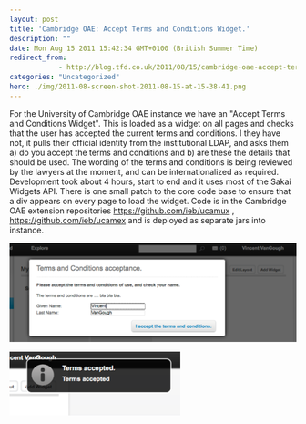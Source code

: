 ```yaml
---
layout: post
title: 'Cambridge OAE: Accept Terms and Conditions Widget.'
description: ""
date: Mon Aug 15 2011 15:42:34 GMT+0100 (British Summer Time)
redirect_from: 
            - http://blog.tfd.co.uk/2011/08/15/cambridge-oae-accept-terms-and-conditions-widget/
categories: "Uncategorized"
hero: ./img/2011-08-screen-shot-2011-08-15-at-15-38-41.png
---
```

For the University of Cambridge OAE instance we have an "Accept Terms and Conditions Widget". This is loaded as a widget on all pages and checks that the user has accepted the current terms and conditions. I they have not, it pulls their official identity from the institutional LDAP, and asks them a) do you accept the terms and conditions and b) are these the details that should be used. The wording of the terms and conditions is being reviewed by the lawyers at the moment, and can be internationalized as required. Development took about 4 hours, start to end and it uses most of the Sakai Widgets API. There is one small patch to the core code base to ensure that a div appears on every page to load the widget. Code is in the Cambridge OAE extension repositories https://github.com/ieb/ucamux , https://github.com/ieb/ucamex and is deployed as separate jars into instance.

[![](./img/2011-08-screen-shot-2011-08-15-at-15-38-41.png "Screen shot 2011-08-15 at 15.38.41")](http://ianboston.files.wordpress.com/2011/08/screen-shot-2011-08-15-at-15-38-41.png)

[![](./img/2011-08-screen-shot-2011-08-15-at-15-38-53.png "Screen shot 2011-08-15 at 15.38.53")](http://ianboston.files.wordpress.com/2011/08/screen-shot-2011-08-15-at-15-38-53.png)
